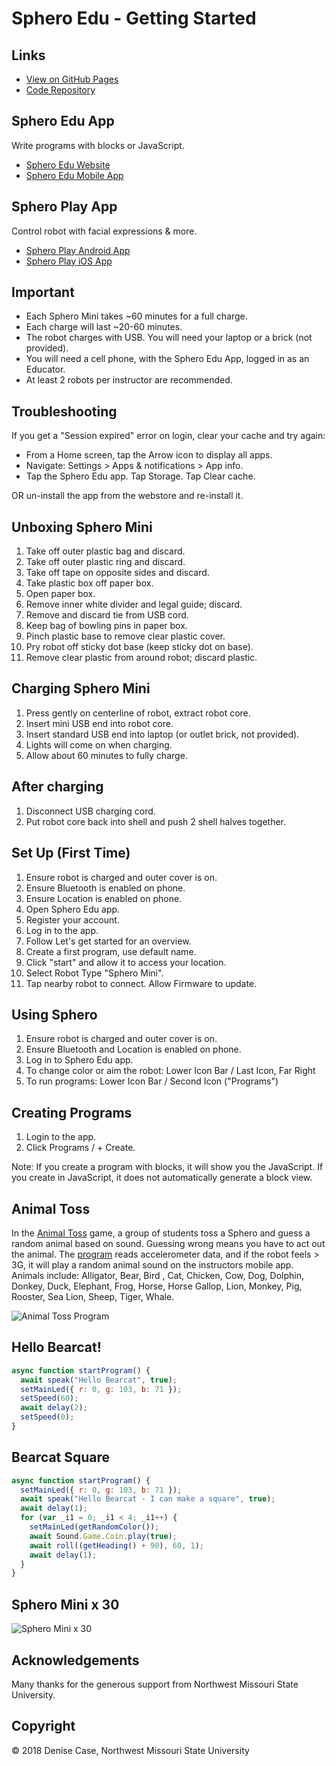 # Sphero Edu - Getting Started

## Links

- [View on GitHub Pages](https://profcase.github.io/sphero-edu-activity1/)
- [Code Repository](https://github.com/profcase/sphero-edu-activity1)

## Sphero Edu App

Write programs with blocks or JavaScript.

- [Sphero Edu Website](https://edu.sphero.com/)
- [Sphero Edu Mobile App](https://edu.sphero.com/d)

## Sphero Play App

Control robot with facial expressions & more.

- [Sphero Play Android App](https://play.google.com/store/apps/details?id=com.sphero.spheromini&hl=en_US)
- [Sphero Play iOS App](https://itunes.apple.com/us/app/sphero-play/id1280682522?mt=8)

## Important

- Each Sphero Mini takes ~60 minutes for a full charge.
- Each charge will last ~20-60 minutes.
- The robot charges with USB. You will need your laptop or a brick (not provided).
- You will need a cell phone, with the Sphero Edu App, logged in as an Educator.
- At least 2 robots per instructor are recommended.

## Troubleshooting

If you get a "Session expired" error on login, clear your cache and try again:

- From a Home screen, tap the Arrow icon to display all apps.
- Navigate: Settings &gt; Apps & notifications &gt; App info.
- Tap the Sphero Edu app. Tap Storage. Tap Clear cache.

OR un-install the app from the webstore and re-install it.

## Unboxing Sphero Mini

1. Take off outer plastic bag and discard.
2. Take off outer plastic ring and discard.
3. Take off tape on opposite sides and discard.
4. Take plastic box off paper box.
5. Open paper box.
6. Remove inner white divider and legal guide; discard.
7. Remove and discard tie from USB cord.
8. Keep bag of bowling pins in paper box.
9. Pinch plastic base to remove clear plastic cover.
10. Pry robot off sticky dot base (keep sticky dot on base).
11. Remove clear plastic from around robot; discard plastic.

## Charging Sphero Mini

1. Press gently on centerline of robot, extract robot core.
2. Insert mini USB end into robot core.
3. Insert standard USB end into laptop (or outlet brick, not provided).
4. Lights will come on when charging.
5. Allow about 60 minutes to fully charge.

## After charging

1. Disconnect USB charging cord.
2. Put robot core back into shell and push 2 shell halves together.

## Set Up (First Time)

1. Ensure robot is charged and outer cover is on.
2. Ensure Bluetooth is enabled on phone.
3. Ensure Location is enabled on phone.
4. Open Sphero Edu app.
5. Register your account.
6. Log in to the app.
7. Follow Let's get started for an overview.
8. Create a first program, use default name.
9. Click "start" and allow it to access your location.
10. Select Robot Type "Sphero Mini".
11. Tap nearby robot to connect. Allow Firmware to update.

## Using Sphero

1. Ensure robot is charged and outer cover is on.
2. Ensure Bluetooth and Location is enabled on phone.
3. Log in to Sphero Edu app.
4. To change color or aim the robot: Lower Icon Bar / Last Icon, Far Right
5. To run programs: Lower Icon Bar / Second Icon ("Programs")

## Creating Programs

1. Login to the app.
2. Click Programs / + Create.

Note: If you create a program with blocks, it will show you the JavaScript. If you create in JavaScript, it does not automatically generate a block view. 

## Animal Toss

In the [Animal Toss](https://edu.sphero.com/remixes/370784) game, a group of students toss a Sphero and guess a random animal based on sound. Guessing wrong means you have to act out the animal. The [program](https://edu.sphero.com/remixes/370784) reads accelerometer data, and if the robot feels > 3G, it will play a random animal sound on the instructors mobile app. Animals include: Alligator, Bear, Bird , Cat, Chicken, Cow, Dog, Dolphin, Donkey, Duck, Elephant, Frog, Horse, Horse Gallop, Lion, Monkey, Pig, Rooster, Sea Lion, Sheep, Tiger, Whale.

![Animal Toss Program](https://github.com/profcase/sphero-edu-activity1/raw/master/AnimalToss.PNG "Animal Toss Program")

## Hello Bearcat!

```JavaScript
async function startProgram() {
  await speak("Hello Bearcat", true);
  setMainLed({ r: 0, g: 103, b: 71 });
  setSpeed(60);
  await delay(2);
  setSpeed(0);
}
```

## Bearcat Square

```JavaScript
async function startProgram() {
  setMainLed({ r: 0, g: 103, b: 71 });
  await speak("Hello Bearcat - I can make a square", true);
  await delay(1);
  for (var _i1 = 0; _i1 < 4; _i1++) {
    setMainLed(getRandomColor());
    await Sound.Game.Coin.play(true);
    await roll((getHeading() + 90), 60, 1);
    await delay(1);
  }
}
```

## Sphero Mini x 30

![Sphero Mini x 30](https://github.com/profcase/sphero-edu-activity1/raw/master/SpheroEdu30.PNG "Sphero Mini x 30")

## Acknowledgements

Many thanks for the generous support from Northwest Missouri State University.

## Copyright

© 2018 Denise Case, Northwest Missouri State University
